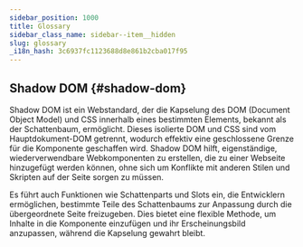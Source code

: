 ```yaml
---
sidebar_position: 1000
title: Glossary
sidebar_class_name: sidebar--item__hidden
slug: glossary
_i18n_hash: 3c6937fc1123688d8e861b2cba017f95
---
```

## Shadow DOM {#shadow-dom}

Shadow DOM ist ein Webstandard, der die Kapselung des DOM (Document Object Model) und CSS innerhalb eines bestimmten Elements, bekannt als der Schattenbaum, ermöglicht. Dieses isolierte DOM und CSS sind vom Hauptdokument-DOM getrennt, wodurch effektiv eine geschlossene Grenze für die Komponente geschaffen wird. Shadow DOM hilft, eigenständige, wiederverwendbare Webkomponenten zu erstellen, die zu einer Webseite hinzugefügt werden können, ohne sich um Konflikte mit anderen Stilen und Skripten auf der Seite sorgen zu müssen.

Es führt auch Funktionen wie Schattenparts und Slots ein, die Entwicklern ermöglichen, bestimmte Teile des Schattenbaums zur Anpassung durch die übergeordnete Seite freizugeben. Dies bietet eine flexible Methode, um Inhalte in die Komponente einzufügen und ihr Erscheinungsbild anzupassen, während die Kapselung gewahrt bleibt.
